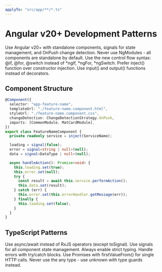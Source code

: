 ```yaml
---
applyTo: "src/app/**/*.ts"
---
```


# Angular v20+ Development Patterns

Use Angular v20+ with standalone components, signals for state management, and OnPush change detection.
Never use NgModules - all components are standalone by default.
Use the new control flow syntax: @if, @for, @switch instead of *ngIf, *ngFor, \*ngSwitch.
Prefer inject() function over constructor injection.
Use input() and output() functions instead of decorators.

## Component Structure

```typescript
@Component({
  selector: "app-feature-name",
  templateUrl: "./feature-name.component.html",
  styleUrl: "./feature-name.component.css",
  changeDetection: ChangeDetectionStrategy.OnPush,
  imports: [CommonModule, MatCardModule],
})
export class FeatureNameComponent {
  private readonly service = inject(ServiceName);

  loading = signal(false);
  error = signal<string | null>(null);
  data = signal<DataType | null>(null);

  async handleAction(): Promise<void> {
    this.loading.set(true);
    this.error.set(null);
    try {
      const result = await this.service.performAction();
      this.data.set(result);
    } catch (err) {
      this.error.set(this.errorHandler.getMessage(err));
    } finally {
      this.loading.set(false);
    }
  }
}
```

## TypeScript Patterns

Use async/await instead of RxJS operators (except toSignal).
Use signals for all component state management.
Always enable strict typing.
Handle errors with try/catch blocks.
Use Promises with firstValueFrom() for single HTTP calls.
Never use the any type - use unknown with type guards instead.
